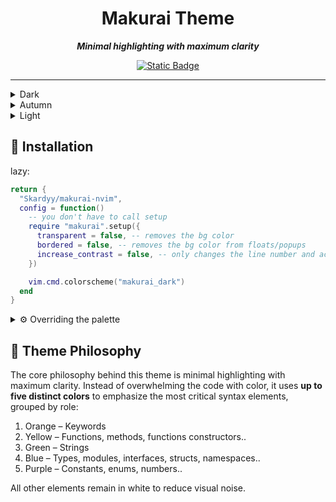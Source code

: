 <div align="center">
    
# Makurai Theme
***Minimal highlighting with maximum clarity***
    
[![Static Badge](https://img.shields.io/badge/Click%20Here-fac25a?style=for-the-badge&label=For%20Extras&labelColor=1e2029)](https://github.com/Skardyy/makurai-theme)
</div>

---

<details>
<summary>Dark</summary>

```lua
vim.cmd.colorscheme("makurai_dark")
```
![image](https://github.com/user-attachments/assets/126a33a0-e2a1-4403-8cf4-239959c01d8f)
</details>

<details>
<summary>Autumn</summary>

```lua
vim.cmd.colorscheme("makurai_autumn")
```
![image](https://github.com/user-attachments/assets/1e893af5-0027-44b4-80a8-33e9cf2fe72a)
</details>

<details>
<summary>Light</summary>

```lua
vim.cmd.colorscheme("makurai_light")
``` 
![image](https://github.com/user-attachments/assets/382137a1-cdc5-4617-9467-3aad60cb608f)
</details>


## 🚀 Installation   
lazy:  
```lua
return {
  "Skardyy/makurai-nvim",
  config = function()
    -- you don't have to call setup
    require "makurai".setup({
      transparent = false, -- removes the bg color
      bordered = false, -- removes the bg color from floats/popups
      increase_contrast = false, -- only changes the line number and active line number for now.
    })

    vim.cmd.colorscheme("makurai_dark")
  end
}
```
<details>
<summary>⚙️ Overriding the palette </summary>

> the below example "converts" makurai_dark into makurai_autumn
```lua
require("makurai").modify("dark", {
  orange    = "#ff6340",
  yellow    = "#facc75",
  green     = "#a2d93d",
  purple    = "#e67399",
  blue      = "#60bfbf",
})

```
the options are everything in the palette [here](./lua/makurai/palettes/dark.lua#L1)

</details>

## 🤔 Theme Philosophy
The core philosophy behind this theme is minimal highlighting with maximum clarity. Instead of overwhelming the code with color, it uses **up to five distinct colors** to emphasize the most critical syntax elements, grouped by role:  

1. Orange – Keywords
2. Yellow – Functions, methods, functions constructors..
3. Green – Strings
4. Blue – Types, modules, interfaces, structs, namespaces..
5. Purple – Constants, enums, numbers..

All other elements remain in white to reduce visual noise.
